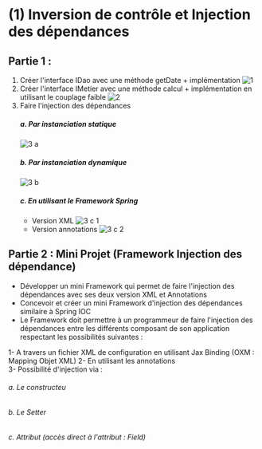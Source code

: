 # (1) Inversion de contrôle et Injection des dépendances

## Partie 1 :
1. Créer l'interface IDao avec une méthode getDate + implémentation
![1](https://user-images.githubusercontent.com/92756846/220727785-a1d68111-bedd-4562-83c9-4796f00f0983.jpg)
2. Créer l'interface IMetier avec une méthode calcul + implémentation en utilisant le couplage faible
![2](https://user-images.githubusercontent.com/92756846/220727850-2ea160fe-828f-457a-8dff-5fd5c5ec8e01.jpg)
3. Faire l'injection des dépendances          
   ##### a. Par instanciation statique 
      ![3 a](https://user-images.githubusercontent.com/92756846/220727897-a1a9dd29-c145-4c98-9b9c-e28cd9d80467.jpg)
   ##### b. Par instanciation dynamique   
      ![3 b](https://user-images.githubusercontent.com/92756846/220727938-eb3e9f17-0408-43f3-8a91-44523abb682c.jpg)
   ##### c. En utilisant le Framework Spring
      - Version XML
      ![3 c 1](https://user-images.githubusercontent.com/92756846/220727996-553f2d20-5eba-4440-9062-928eef05e893.jpg)
      - Version annotations
      ![3 c 2](https://user-images.githubusercontent.com/92756846/220728029-cf7102ac-03e9-4cb0-a5a5-820505c61ed1.jpg)
              
## Partie 2 : Mini Projet (Framework Injection des dépendance)
- Développer un mini Framework qui permet de faire l'injection des dépendances avec ses deux version XML et Annotations
- Concevoir et créer un mini Framework d'injection des dépendances similaire à Spring IOC
- Le Framework doit permettre à un programmeur de faire l'injection des dépendances entre les différents composant de son application respectant les possibilités suivantes : 

1- A travers un fichier XML de configuration en utilisant Jax Binding (OXM : Mapping Objet XML)
2- En utilisant les annotations   
3- Possibilité d'injection via :
   ###### a. Le constructeu      
   ###### b. Le Setter
   ###### c. Attribut (accès direct à l'attribut : Field)
